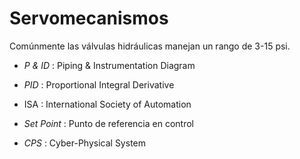 # Servomecanismos



Comúnmente las válvulas hidráulicas manejan un rango de 3-15 psi.



- _P & ID_ : Piping & Instrumentation Diagram
- _PID_ : Proportional Integral Derivative
- ISA : International Society of Automation


- _Set Point_ : Punto de referencia en control
- _CPS_ : Cyber-Physical System


